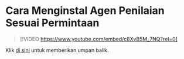 #  <a name="how-to-install-the-on-demand-assessment-agent"></a>Cara Menginstal Agen Penilaian Sesuai Permintaan

> [!VIDEO https://www.youtube.com/embed/c8XvB5M_7NQ?rel=0]


Klik <a href="mailto:SHub_Feedback_RC@Microsoft.com?subject=Resource%20Center%20Feedback%3A%20%3CInsert%20feedback%20topic%3E%3E&amp;body=%3C%3Cplease%20submit%20your%20feedback%20with%20enough%20detail%20on%20the%20problem%2C%20reproduction%20steps%20and%20what%20you%20desire%20to%20happen%3E%3E" target="_blank">di sini</a> untuk memberikan umpan balik.
